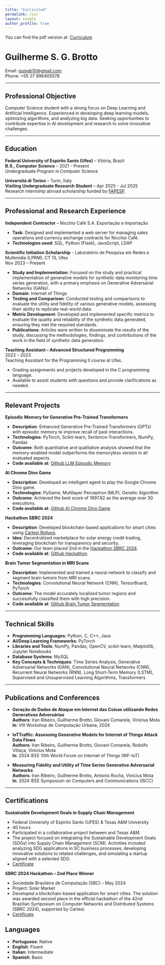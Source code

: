 ```yaml
---
title: "Curriculum"
permalink: /cv/
layout: single
author_profile: true
---
```


You can find the pdf version at: [Curriculum](https://guilherme751.github.io/assets/documents/GuilhermeCurriculum.pdf)

# Guilherme S. G. Brotto
Email: guisgb10@gmail.com  
Phone: +55 27 996405578

---

## Professional Objective
Computer Science student with a strong focus on Deep Learning and Artificial Intelligence. Experienced in developing deep learning models, optimizing algorithms, and analyzing big data. Seeking opportunities to contribute expertise in AI development and research to solve innovative challenges.

---

## Education

**Federal University of Espírito Santo (Ufes)** – Vitória, Brazil  
**B.S., Computer Science** – 2021 - Present  
Undergraduate Program in Computer Science  

**Università di Torino** – Turin, Italy  
**Visiting Undergraduate Research Student** – Apr 2025 - Jul 2025  
Research internship abroad scholarship funded by [FAPESP](https://fapesp.br/en).

---

## Professional and Research Experience

**Independent Contractor** – Nicchio Café S.A. Exportação e Importação  
- **Task**: Designed and implemented a web server for managing sales operations and currency exchange contracts for Nicchio Café.  
- **Technologies used**: SQL, Python (Flask), JavaScript, LDAP

**Scientific Initiation Scholarship** - Laboratório de Pesquisa em Redes e Multimídia (LPRM), CT 13, Ufes  
Nov 2023 – Present

- **Study and Implementation**: Focused on the study and practical implementation of generative models for synthetic data monitoring time series generation, with a primary emphasis on Generative Adversarial Networks (GANs).  
- **Domain**: Internet of Things  
- **Testing and Comparison**: Conducted testing and comparisons to evaluate the utility and fidelity of various generative models, assessing their ability to replicate real-world data.  
- **Metric Development**: Developed and implemented specific metrics to evaluate the quality and reliability of the synthetic data generated, ensuring they met the required standards.  
- **Publications**: Articles were written to disseminate the results of the study, discussing the methodologies, findings, and contributions of the work in the field of synthetic data generation.



**Teaching Assistant – Advanced Structured Programming**  
2022 – 2023  
Teaching Assistant for the Programming II course at Ufes.  
- Grading assignments and projects developed in the C programming language.  
- Available to assist students with questions and provide clarifications as needed.


---

## Relevant Projects

**Episodic Memory for Generative Pre-Trained Transformers**  
- **Description**: Enhanced Generative Pre-Trained Transformers (GPTs) with episodic memory to improve recall of past interactions.  
- **Technologies**: PyTorch, Scikit-learn, Sentence-Transformers, NumPy, Pandas  
- **Outcome**: Both quantitative and qualitative analysis showed that the memory-enabled model outperforms the memoryless version in all evaluated aspects.  
- **Code available at**: [Github LLM Episodic Memory](https://github.com/gbladislau/LLM-Episodic-Memory/tree/main)

**AI Chrome Dino Game**  
- **Description**: Developed an intelligent agent to play the Google Chrome Dino game.  
- **Technologies**: PyGame, Multilayer Perceptron (MLP), Genetic Algorithm  
- **Outcome**: Achieved the best score of 1697.82 as the average over 30 executions.  
- **Code available at**: [Github AI Chrome Dino Game](https://github.com/guilherme751/AI-CHROME-DINO-GAME-Python)

**Hackathon SBRC 2024**  
- **Description**: Developed blockchain-based applications for smart cities using [Cartesi Rollups](https://cartesi.io/).  
- **Idea**: Decentralized marketplace for solar energy credit trading, leveraging blockchain for transparency and security.  
- **Outcome**: Our team placed 2nd in the [Hackathon SBRC 2024](https://sbrc.sbc.org.br/2024/hackathon.html).  
- **Code available at**: [Github Hackathon](https://github.com/VitorSpa/hackathon-cartesi)

**Brain Tumor Segmentation in MRI Scans**  
- **Description**: Implemented and trained a neural network to classify and segment brain tumors from MRI scans.  
- **Technologies**: Convolutional Neural Network (CNN), TensorBoard, PyTorch  
- **Outcome**: The model accurately localized tumor regions and successfully classified them with high precision.  
- **Code available at**: [Github Brain Tumor Segmentation](https://github.com/intel-comp-saude-ufes/2024-1-P2-Magnetic-Resonance-Imaging-Brain-Tumor)

---

## Technical Skills
- **Programming Languages**: Python, C, C++, Java  
- **AI/Deep Learning Frameworks**: PyTorch  
- **Libraries and Tools**: NumPy, Pandas, OpenCV, scikit-learn, Matplotlib, Jupyter Notebooks  
- **Database Systems**: MySQL  
- **Key Concepts & Techniques**: Time Series Analysis, Generative Adversarial Networks (GAN), Convolutional Neural Networks (CNN), Recurrent Neural Networks (RNN), Long Short-Term Memory (LSTM), Supervised and Unsupervised Learning Algorithms, Transformers

---

## Publications and Conferences
- **Geração de Dados de Ataque em Internet das Coisas utilizando Redes Generativas Adversárias**  
  **Authors**: Iran Ribeiro, Guilherme Brotto, Giovani Comarela, Vinícius Mota  
  **In**: VIII Workshop de Computação Urbana, 2024  

- **IoTTraffic: Assessing Generative Models for Internet of Things Attack Data Flows**  
  **Authors**: Iran Ribeiro, Guilherme Brotto, Giovani Comarela, Rodolfo Villaça, Vinícius Mota  
  **In**: 2024 IEEE 10th World Forum on Internet of Things (WF-IoT)

- **Measuring Fidelity and Utility of Time Series Generative Adversarial Networks**  
  **Authors**: Iran Ribeiro, Guilherme Brotto, Antonio Rocha, Vinícius Mota  
  **In**: 2024 IEEE Symposium on Computers and Communications (ISCC)

---
## Certifications

**Sustainable Development Goals in Supply Chain Management**

- Federal University of Espírito Santo (UFES) & Texas A&M University 
- 40 hours
- Participated in a collaborative project between and Texas A&M.
- The project focused on integrating the Sustainable Development Goals (SDGs) into Supply Chain Management (SCM). Activities included analyzing SDG applications in SC business processes, developing innovative solutions to related challenges, and simulating a startup aligned with a selected SDG.
- [Certificate](../assets/certificates/Guilherme-Certificate.pdf)


**SBRC 2024 Hackathon – 2nd Place Winner**
- Sociedade Brasileira de Computação (SBC) – May 2024
- Project: Solar Market
- Developed a blockchain-based application for smart cities. The solution was awarded second place in the official hackathon of the 42nd Brazilian Symposium on Computer Networks and Distributed Systems (SBRC 2024), supported by Cartesi.
- [Certificate](../assets/certificates/segundo-lugar-hackathon.pdf)
## Languages
- **Portuguese**: Native  
- **English**: Fluent  
- **Italian**: Intermediate
- **Spanish**: Basic  

